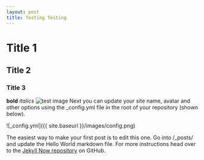 ```yaml
---
layout: post
title: Testing Testing
---
```

# Title 1
## Title 2
### Title 3
**bold**
*italics*
![test image](https://i.redd.it/w3kr4m2fi3111.png)
Next you can update your site name, avatar and other options using the _config.yml file in the root of your repository (shown below).

![_config.yml]({{ site.baseurl }}/images/config.png)

The easiest way to make your first post is to edit this one. Go into /_posts/ and update the Hello World markdown file. For more instructions head over to the [Jekyll Now repository](https://github.com/barryclark/jekyll-now) on GitHub.

